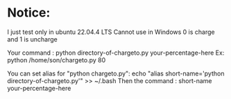#   Notice:
 I just test only in ubuntu 22.04.4 LTS
 Cannot use in Windows
 0 is charge and 1 is uncharge

 Your command : python directory-of-chargeto.py your-percentage-here
 Ex: python /home/son/chargeto.py 80

 You can set alias for "python chargeto.py": 
 echo "alias short-name='python directory-of-chargeto.py'" >> ~/.bash
 Then the command : short-name your-percentage-here
